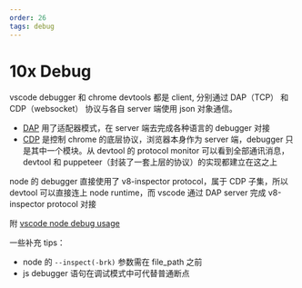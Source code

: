 ```yaml
---
order: 26
tags: debug
---
```


# 10x Debug

vscode debugger 和 chrome devtools 都是 client, 分别通过 DAP（TCP） 和 CDP（websocket） 协议与各自 server 端使用 json 对象通信。

- [DAP](https://microsoft.github.io/debug-adapter-protocol/overview) 用了适配器模式，在 server 端去完成各种语言的 debugger 对接
- [CDP](https://chromedevtools.github.io/devtools-protocol/) 是控制 chrome 的底层协议，浏览器本身作为 server 端，debugger 只是其中一个模块。从 devtool 的 protocol monitor 可以看到全部通讯消息，devtool 和 puppeteer（封装了一套上层的协议）的实现都建立在这之上

node 的 debugger 直接使用了 v8-inspector protocol，属于 CDP 子集，所以 devtool 可以直接连上 node runtime，而 vscode 通过 DAP server 完成 v8-inspector protocol 对接

附 [vscode node debug usage](https://code.visualstudio.com/docs/nodejs/nodejs-debugging)

一些补充 tips：

- node 的 `--inspect(-brk)` 参数需在 file_path 之前
- js debugger 语句在调试模式中可代替普通断点
